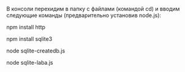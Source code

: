 В консоли перехидим в папку с файлами (командой cd) и вводим следующие команды (предварительно установив node.js): 

npm install http

npm install sqlite3

node sqlite-createdb.js  

node sqlite-laba.js

